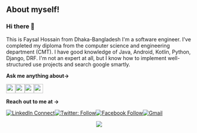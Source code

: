 
## About myself!

### Hi there 👋

This is Faysal Hossain from Dhaka-Bangladesh I'm a software engineer. I've completed my diploma from the computer science and engineering department (CMT). I have good knowledge of Java, Android, Kotlin, Python, Django, DRF. I'm not an expert at all, but I know how to implement well-structured use projects and search google smartly.

**Ask me anything about→**

<img src='https://img.shields.io/badge/Java-ED8B00?&style=for-the-badge&logo=java&logoColor=white' height='25'/><img src='https://img.shields.io/badge/kotlin-%230095D5.svg?&style=for-the-badge&logo=kotlin&logoColor=white' height='25'/><img src='https://img.shields.io/badge/Android-3DDC84?logo=android&logoColor=white&style=for-the-badge' height='25'/><img src='https://img.shields.io/badge/Python-3776AB?&style=for-the-badge&logo=python&logoColor=white' height='25'/>
  
  **Reach out to me at →**

[![LinkedIn Connect](https://img.shields.io/badge/LinkedIn-0077B5?style=for-the-badge&logo=linkedin&logoColor=white)](https://www.linkedin.com/in/fsfaysalcse/)[![Twitter: Follow](https://img.shields.io/badge/Twitter-1DA1F2?style=for-the-badge&logo=twitter&logoColor=white)](https://twitter.com/fsfaysalcse)[![Facebook Follow](https://img.shields.io/badge/Facebook-1877F2?style=for-the-badge&logo=facebook&logoColor=white)](https://www.facebook.com/fsfaysalcse/)[![Gmail](https://img.shields.io/badge/Gmail-D14836?style=for-the-badge&logo=gmail&logoColor=white)](mailto:fsfoysal15@gmail.com?subject=From%20GitHub&body=Hi,%20there.%20Found%20you%20from%20GitHub.)
<p align = "center">
<img src="https://github-readme-stats.vercel.app/api?username=fsfaysalcse&count_private=true&include_all_commits=true&show_icons=true&theme=gotham&line_height=25&hide_border=true">
</p>
